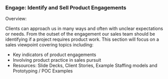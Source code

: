 ### Engage: Identify and Sell Product Engagements

Overview: 

Clients can approach us in many ways and often with unclear expectations or needs. From the outset of the engagement our sales team should be identifying if a project requires product work. This section will focus on a sales viewpoint covering topics including: 

* Key indicators of product engagements
* Involving product practice in sales pursuit
* Resources: Slide Decks, Client Stories, Example Staffing models and Prototyping / POC Examples





